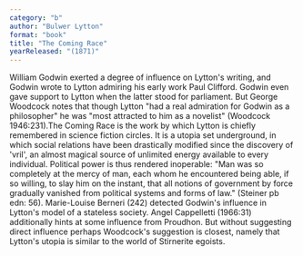 ```yaml
---
category: "b"
author: "Bulwer Lytton"
format: "book"
title: "The Coming Race"
yearReleased: "(1871)"
---
```

William Godwin exerted a degree of influence on Lytton's writing, and Godwin wrote to Lytton admiring his early work Paul Clifford. Godwin even gave support to Lytton when the latter stood for parliament. But George Woodcock notes that though Lytton "had a real admiration for Godwin as a philosopher" he was "most attracted to him as a novelist" (Woodcock 1946:231).The Coming Race is the work by which Lytton is chiefly remembered in science fiction circles. It is a utopia set underground, in which social relations have been drastically modified since the discovery of 'vril', an almost magical source of unlimited energy available to every individual. Political power is thus rendered inoperable: "Man was so completely at the mercy of man, each whom he encountered being able, if so willing, to slay him on the instant, that all notions of government by force gradually  vanished from political systems and forms of law." (Steiner pb edn: 56). Marie-Louise Berneri (242) detected Godwin's influence in Lytton's model of a stateless society. Angel Cappelletti (1966:31) additionally hints at some influence from Proudhon. But  without suggesting direct influence  perhaps Woodcock's suggestion is closest, namely that Lytton's utopia is similar to the world of Stirnerite egoists.